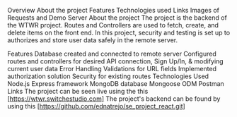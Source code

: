 Overview
About the project
Features
Technologies used
Links
Images of Requests and Demo Server
About the project
The project is the backend of the WTWR project. Routes and Controllers are used to fetch, create, and delete items on the front end. In this project, security and testing is set up to authorizes and store user data safely in the remote server.

Features
Database created and connected to remote server
Configured routes and controllers for desired API connection, Sign Up/In, & modifying current user data
Error Handling
Validations for URL fields
Implemented authorization solution
Security for existing routes
Technologies Used
Node.js
Express framework
MongoDB database
Mongoose ODM
Postman
Links
The project can be seen live using the this [https://wtwr.switchestudio.com]
The project's backend can be found by using this [https://github.com/ednatrejo/se_project_react.git]
